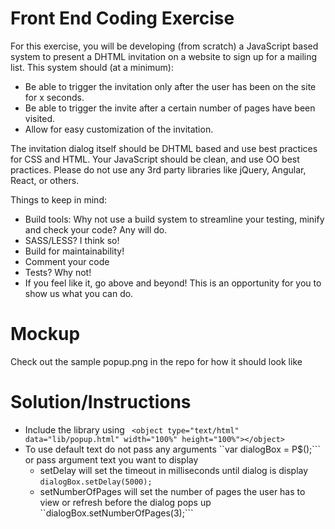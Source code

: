 # Front End Coding Exercise

For this exercise, you will be developing (from scratch) a JavaScript based system to present a DHTML invitation on a website to sign up for a mailing list. This system should (at a minimum):

 - Be able to trigger the invitation only after the user has been on the site for x seconds.
 - Be able to trigger the invite after a certain number of pages have been visited.
 - Allow for easy customization of the invitation.

The invitation dialog itself should be DHTML based and use best practices for CSS and HTML. Your JavaScript should be clean, and use OO best practices. Please do not use any 3rd party libraries like jQuery, Angular, React, or others.

Things to keep in mind:

 - Build tools: Why not use a build system to streamline your testing, minify and check your code? Any will do.
 - SASS/LESS? I think so!
 - Build for maintainability!
 - Comment your code
 - Tests? Why not!
 - If you feel like it, go above and beyond! This is an opportunity for you to show us what you can do.

# Mockup
Check out the sample popup.png in the repo for how it should look like

# Solution/Instructions
  
  - Include the library using ``` <object type="text/html" data="lib/popup.html" width="100%" height="100%"></object>```
  - To use default text do not pass any arguments ``var dialogBox = P$();``` or pass argument text you want to display
	- setDelay will set the timeout in milliseconds until dialog is display ```dialogBox.setDelay(5000);```
	- setNumberOfPages will set the number of pages the user has to view or refresh before the dialog pops up ``dialogBox.setNumberOfPages(3);```

